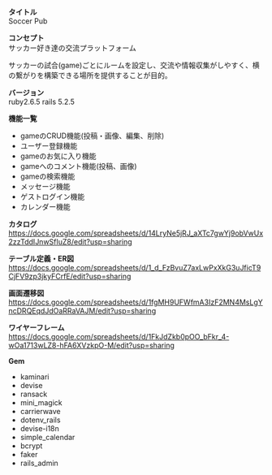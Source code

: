 **タイトル**  
Soccer Pub

**コンセプト**  
サッカー好き達の交流プラットフォーム

サッカーの試合(game)ごとにルームを設定し、交流や情報収集がしやすく、横の繋がりを構築できる場所を提供することが目的。

**バージョン**  
ruby2.6.5  rails 5.2.5

**機能一覧**
* gameのCRUD機能(投稿・画像、編集、削除)
* ユーザー登録機能
* gameのお気に入り機能
* gameへのコメント機能(投稿、画像)
* gameの検索機能
* メッセージ機能
* ゲストログイン機能
* カレンダー機能


**カタログ**  
https://docs.google.com/spreadsheets/d/14LryNe5jRJ_aXTc7gwYj9obVwUx2zzTddIJnwSfIuZ8/edit?usp=sharing

**テーブル定義・ER図**
https://docs.google.com/spreadsheets/d/1_d_FzBvuZ7axLwPxXkG3uJficT9CjFV9zp3jkyFCrfE/edit?usp=sharing

**画面遷移図**
https://docs.google.com/spreadsheets/d/1fgMH9UFWfmA3IzF2MN4MsLgYncDRQEqdJdOaRRaVAJM/edit?usp=sharing

**ワイヤーフレーム**
https://docs.google.com/spreadsheets/d/1FkJdZkb0pOO_bFkr_4-wOa1713wLZ8-hFA6XVzkpO-M/edit?usp=sharing

**Gem**
* kaminari
* devise
* ransack
* mini_magick
* carrierwave
* dotenv_rails
* devise-i18n
* simple_calendar
* bcrypt
* faker
* rails_admin